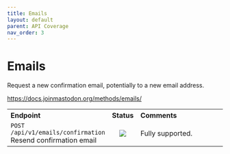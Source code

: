 ```yaml
---
title: Emails
layout: default
parent: API Coverage
nav_order: 3
---
```


# Emails

Request a new confirmation email, potentially to a new email address.

<a href="https://docs.joinmastodon.org/methods/emails/" target="_blank">https://docs.joinmastodon.org/methods/emails/</a>

<table style="width:100%;table-layout:fixed;">
  <tr>
    <th style="width:45%;text-align:left;">Endpoint</th>
    <th style="width:10%;text-align:center;">Status</th>
    <th style="width:45%;text-align:left;">Comments</th>
  </tr>
  <tr>
    <td style="width:45%;text-align:left;"><code>POST /api/v1/emails/confirmation</code><br>Resend confirmation email</td>
    <td style="width:10%;text-align:center;"><img src="/assets/green16.png"></td>
    <td style="width:45%;text-align:left;">Fully supported.</td>
  </tr>
</table>
